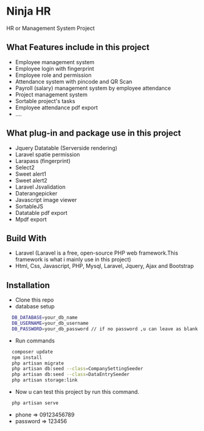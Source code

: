 

# Ninja HR

HR or Management System Project

## What Features include in this project

- Employee management system
- Employee login with fingerprint
- Employee role and permission
- Attendance system with pincode and QR Scan
- Payroll (salary) management system by employee attendance
- Project management system
- Sortable project's tasks
- Employee attendance pdf export 
- ....

## What plug-in and package use in this project

- Jquery Datatable (Serverside rendering)
- Laravel spatie permission
- Larapass (fingerprint)
- Select2
- Sweet alert1
- Sweet alert2
- Laravel Jsvalidation
- Daterangepicker
- Javascript image viewer
- SortableJS
- Datatable pdf export
- Mpdf export

## Build With
- Laravel (Laravel is a free, open-source PHP web framework.This framework is what i mainly use in this project)
- Html, Css, Javascript, PHP, Mysql, Laravel, Jquery, Ajax and  Bootstrap


## Installation

 - Clone this repo 
 - database setup

```bash
  DB_DATABASE=your_db_name
  DB_USERNAME=your_db_username
  DB_PASSWORD=your_db_password // if no password ,u can leave as blank
```

 - Run commands
  
```bash
  composer update
  npm install
  php artisan migrate 
  php artisan db:seed --class=CompanySettingSeeder
  php artisan db:seed --class=DataEntrySeeder
  php artisan storage:link
```
- Now u can test this project by run this command.
  
```bash
  php artisan serve
```
- phone => 09123456789 
- password => 123456
